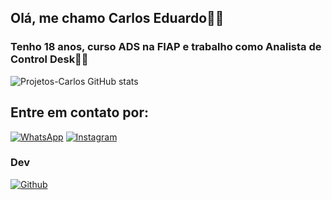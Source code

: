 

## Olá, me chamo Carlos Eduardo👋🏻
### Tenho 18 anos, curso ADS na FIAP e trabalho como Analista de Control Desk👨‍💻


![Projetos-Carlos GitHub stats](https://github-readme-stats.vercel.app/api?username=Carlos-Eduardo-Rabelo&show_icons=true&theme=transparent)

## Entre em contato por:

[![WhatsApp](https://img.shields.io/badge/WhatsApp-25D366?style=for-the-badge&logo=whatsapp&logoColor=white)](https://wa.me/5511973341079)
[![Instagram](https://img.shields.io/badge/Instagram-E4405F?style=for-the-badge&logo=instagram&logoColor=white)](https://www.instagram.com/carlos_eduardo994)
### Dev <Front-End/>

[![Github](https://img.shields.io/badge/GitHub-100000?style=for-the-badge&logo=github&logoColor=white)](https://github.com/Carlos-Eduardo-Rabelo/Carlos-Eduardo-Rabelo)
